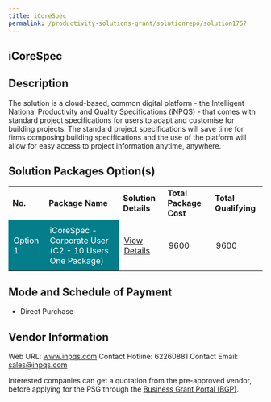```yaml
---
title: iCoreSpec
permalink: /productivity-solutions-grant/solutionrepo/solution1757
---
```


## iCoreSpec

## Description

The solution is a cloud-based, common digital platform - the Intelligent National Productivity and Quality Specifications (iNPQS) - that comes with standard project specifications for users to adapt and customise for building projects. The standard project specifications will save time for firms composing building specifications and the use of the platform will allow for easy access to project information anytime, anywhere.

## Solution Packages Option(s)

<table>
<tr>
<td><b>No.</b></td>
<td><b>Package Name</b></td>
<td><b>Solution Details</b></td>
<td><b>Total Package Cost</b></td>
<td><b>Total Qualifying</b></td>
</tr>
<tr>
<td style='padding: 10px; background-color: #037E8A; color: #FFFFFF;'>Option 1</td>
<td style='padding: 10px; background-color: #037E8A; color: #FFFFFF;'>iCoreSpec - Corporate User (C2 - 10 Users One Package)</td>
<td style='padding: 10px;'><a href='https://www.gobusiness.gov.sg/images/psg/Desensitised_iNPQS_Annex_3_Part_5.pdf' target='_blank'>View Details</a></td>
<td style='padding: 10px;'>9600</td>
<td style='padding: 10px;'>9600</td>
</tr>
</table>

## Mode and Schedule of Payment

 - Direct Purchase

## Vendor Information

 Web URL: www.inpqs.com 
Contact Hotline: 62260881 
Contact Email: sales@inpqs.com 


Interested companies can get a quotation from the pre-approved vendor, before applying for the PSG through the <a href='https://www.businessgrants.gov.sg/'>Business Grant Portal (BGP)</a>.

<script src="/jquery/resize-tables.js"></script>
